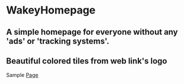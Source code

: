 # WakeyHomepage

## A simple homepage for everyone without any 'ads' or 'tracking systems'.

## Beautiful colored tiles from web link's logo

Sample [Page](https://heuristic-boyd-d663bd.netlify.app)
